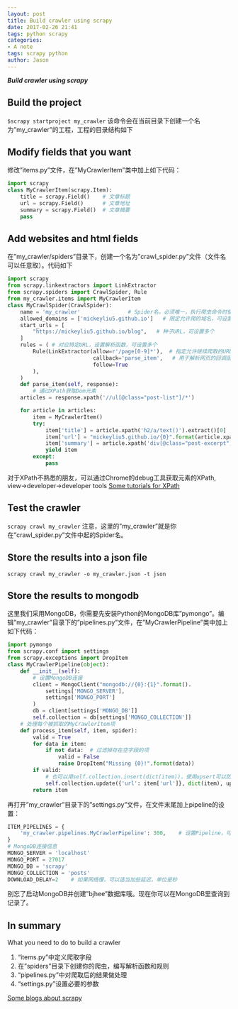 ```yaml
---
layout: post
title: Build crawler using scrapy
date: 2017-02-26 21:41
tags: python scrapy
categories:
- A note
tags: scrapy python
author: Jason
---
```

<p><strong><em>Build crawler using scrapy</em></strong></p>

## Build the project
`$scrapy startproject my_crawler`
该命令会在当前目录下创建一个名为”my_crawler”的工程，工程的目录结构如下

## Modify fields that you want
 修改”items.py”文件，在”MyCrawlerItem”类中加上如下代码：

```python
import scrapy
class MyCrawlerItem(scrapy.Item):
    title = scrapy.Field()    # 文章标题
    url = scrapy.Field()      # 文章地址
    summary = scrapy.Field()  # 文章摘要
    pass
```

## Add websites and html fields
在”my_crawler/spiders”目录下，创建一个名为”crawl_spider.py”文件（文件名可以任意取）。代码如下

```python
import scrapy
from scrapy.linkextractors import LinkExtractor
from scrapy.spiders import CrawlSpider, Rule
from my_crawler.items import MyCrawlerItem
class MyCrawlSpider(CrawlSpider):
    name = 'my_crawler'               # Spider名，必须唯一，执行爬虫命令时使用
    allowed_domains = ['mickeyliu5.github.io']   # 限定允许爬的域名，可设置多个
    start_urls = [
        "https://mickeyliu5.github.io/blog",   # 种子URL，可设置多个
    ]
    rules = ( # 对应特定URL，设置解析函数，可设置多个
        Rule(LinkExtractor(allow=r'/page[0-9]*'),  # 指定允许继续爬取的URL格式
                           callback='parse_item',   # 用于解析网页的回调函数名
                           follow=True
        ),
    )
    def parse_item(self, response):
        # 通过XPath获取Dom元素
    articles = response.xpath('//ul[@class="post-list"]/*')

    for article in articles:
        item = MyCrawlerItem()
        try:
            item['title'] = article.xpath('h2/a/text()').extract()[0]
            item['url'] = "mickeyliu5.github.io/{0}".format(article.xpath('h2/a/@href').extract()[0])
            item['summary'] = article.xpath('div[@class="post-excerpt"]/p/strong/em/text()').extract()[0]
            yield item
        except:
            pass
```
对于XPath不熟悉的朋友，可以通过Chrome的debug工具获取元素的XPath, view->developer->developer tools
[Some tutorials for XPath](https://www.w3schools.com/xml/xpath_syntax.asp)
## Test the crawler
`scrapy crawl my_crawler`
注意，这里的”my_crawler”就是你在”crawl_spider.py”文件中起的Spider名。

## Store the results into a json file
`scrapy crawl my_crawler -o my_crawler.json -t json`

## Store the results to mongodb
这里我们采用MongoDB，你需要先安装Python的MongoDB库”pymongo”。编辑”my_crawler”目录下的”pipelines.py”文件，在”MyCrawlerPipeline”类中加上如下代码：

```python
import pymongo
from scrapy.conf import settings
from scrapy.exceptions import DropItem
class MyCrawlerPipeline(object):
    def __init__(self):
        # 设置MongoDB连接
        client = MongoClient("mongodb://{0}:{1}".format().
            settings['MONGO_SERVER'],
            settings['MONGO_PORT']
        )
        db = client[settings['MONGO_DB']]
        self.collection = db[settings['MONGO_COLLECTION']]
    # 处理每个被抓取的MyCrawlerItem项
    def process_item(self, item, spider):
        valid = True
        for data in item:
            if not data:  # 过滤掉存在空字段的项
                valid = False
                raise DropItem("Missing {0}!".format(data))
        if valid:
            # 也可以用self.collection.insert(dict(item))，使用upsert可以防止重复项
            self.collection.update({'url': item['url']}, dict(item), upsert=True)
        return item
```
再打开”my_crawler”目录下的”settings.py”文件，在文件末尾加上pipeline的设置：

```python
ITEM_PIPELINES = {
    'my_crawler.pipelines.MyCrawlerPipeline': 300,    # 设置Pipeline，可以多个，值为执行优先级
}
# MongoDB连接信息
MONGO_SERVER = 'localhost'
MONGO_PORT = 27017
MONGO_DB = 'scrapy'
MONGO_COLLECTION = 'posts'
DOWNLOAD_DELAY=2    # 如果网络慢，可以适当加些延迟，单位是秒
```

别忘了启动MongoDB并创建”bjhee”数据库哦。现在你可以在MongoDB里查询到记录了。

## In summary
What you need to do to build a crawler
1. “items.py”中定义爬取字段
2. 在”spiders”目录下创建你的爬虫，编写解析函数和规则
3. “pipelines.py”中对爬取后的结果做处理
4. “settings.py”设置必要的参数

[Some blogs about scrapy](http://www.cnblogs.com/twelfthing/articles/4620533.htmli)
